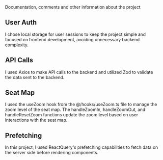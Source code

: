 Documentation, comments and other information about the project

## User Auth

I chose local storage for user sessions to keep the project simple and focused on frontend development, avoiding unnecessary backend complexity.

## API Calls

I used Axios to make API calls to the backend and utilized Zod to validate the data sent to the backend.

## Seat Map

I used the useZoom hook from the @/hooks/useZoom.ts file to manage the zoom level of the seat map. The handleZoomIn, handleZoomOut, and handleResetZoom functions update the zoom level based on user interactions with the seat map.

## Prefetching

In this project, I used ReactQuery's prefetching capabilities to fetch data on the server side before rendering components.
